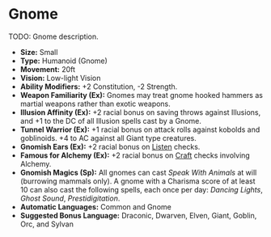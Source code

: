 # Gnome

TODO: Gnome description.

* __Size:__ Small
* __Type:__ Humanoid (Gnome)
* __Movement:__ 20ft
* __Vision:__ Low-light Vision
* __Ability Modifiers:__ +2 Constitution, -2 Strength.
* __Weapon Familiarity (Ex):__ Gnomes may treat gnome hooked hammers as martial weapons rather than exotic weapons.
* __Illusion Affinity (Ex):__ +2 racial bonus on saving throws against Illusions, and +1 to the DC of all Illusion spells cast by a Gnome.
* __Tunnel Warrior (Ex):__ +1 racial bonus on attack rolls against kobolds and goblinoids. +4 to AC against all Giant type creatures.
* __Gnomish Ears (Ex):__ +2 racial bonus on [Listen](skills/listen.md) checks.
* __Famous for Alchemy (Ex):__ +2 racial bonus on [Craft](skills/craft.md) checks involving Alchemy.
* __Gnomish Magics (Sp):__ All gnomes can cast _Speak With Animals_ at will (burrowing mammals only). A gnome with a Charisma score of at least 10 can also cast the following spells, each once per day: _Dancing Lights_, _Ghost Sound_, _Prestidigitation_.
* __Automatic Languages:__ Common and Gnome
* __Suggested Bonus Language:__ Draconic, Dwarven, Elven, Giant, Goblin, Orc, and Sylvan

